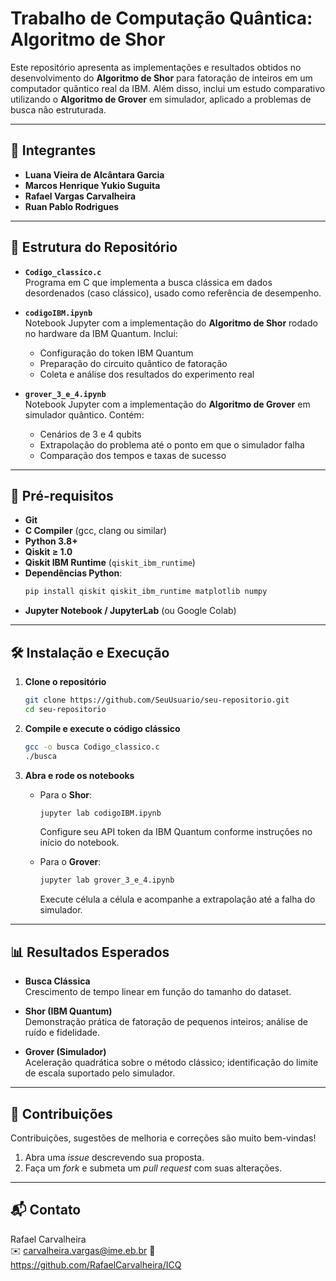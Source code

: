 # Trabalho de Computação Quântica: Algoritmo de Shor

Este repositório apresenta as implementações e resultados obtidos no desenvolvimento do **Algoritmo de Shor** para fatoração de inteiros em um computador quântico real da IBM. Além disso, inclui um estudo comparativo utilizando o **Algoritmo de Grover** em simulador, aplicado a problemas de busca não estruturada.

---

## 👥 Integrantes

- **Luana Vieira de Alcântara Garcia**
- **Marcos Henrique Yukio Suguita**
- **Rafael Vargas Carvalheira**
- **Ruan Pablo Rodrigues**

---

## 📂 Estrutura do Repositório

- **`Codigo_classico.c`**  
  Programa em C que implementa a busca clássica em dados desordenados (caso clássico), usado como referência de desempenho.

- **`codigoIBM.ipynb`**  
  Notebook Jupyter com a implementação do **Algoritmo de Shor** rodado no hardware da IBM Quantum. Inclui:  
  - Configuração do token IBM Quantum  
  - Preparação do circuito quântico de fatoração  
  - Coleta e análise dos resultados do experimento real

- **`grover_3_e_4.ipynb`**  
  Notebook Jupyter com a implementação do **Algoritmo de Grover** em simulador quântico. Contém:  
  - Cenários de 3 e 4 qubits  
  - Extrapolação do problema até o ponto em que o simulador falha  
  - Comparação dos tempos e taxas de sucesso

---

## 🚀 Pré-requisitos

- **Git**  
- **C Compiler** (gcc, clang ou similar)  
- **Python 3.8+**  
- **Qiskit ≥ 1.0**  
- **Qiskit IBM Runtime** (`qiskit_ibm_runtime`)  
- **Dependências Python**:  
  ```bash
  pip install qiskit qiskit_ibm_runtime matplotlib numpy
  ```  
- **Jupyter Notebook / JupyterLab** (ou Google Colab)

---

## 🛠️ Instalação e Execução

1. **Clone o repositório**  
   ```bash
   git clone https://github.com/SeuUsuario/seu-repositorio.git
   cd seu-repositorio
   ```

2. **Compile e execute o código clássico**  
   ```bash
   gcc -o busca Codigo_classico.c
   ./busca
   ```

3. **Abra e rode os notebooks**  
   - Para o **Shor**:  
     ```bash
     jupyter lab codigoIBM.ipynb
     ```  
     Configure seu API token da IBM Quantum conforme instruções no início do notebook.

   - Para o **Grover**:  
     ```bash
     jupyter lab grover_3_e_4.ipynb
     ```  
     Execute célula a célula e acompanhe a extrapolação até a falha do simulador.

---

## 📊 Resultados Esperados

- **Busca Clássica**  
  Crescimento de tempo linear em função do tamanho do dataset.

- **Shor (IBM Quantum)**  
  Demonstração prática de fatoração de pequenos inteiros; análise de ruído e fidelidade.

- **Grover (Simulador)**  
  Aceleração quadrática sobre o método clássico; identificação do limite de escala suportado pelo simulador.

---

## 🤝 Contribuições

Contribuições, sugestões de melhoria e correções são muito bem-vindas!  
1. Abra uma _issue_ descrevendo sua proposta.  
2. Faça um _fork_ e submeta um _pull request_ com suas alterações.

---


## 📬 Contato

Rafael Carvalheira  
✉️ carvalheira.vargas@ime.eb.br
🔗 https://github.com/RafaelCarvalheira/ICQ
